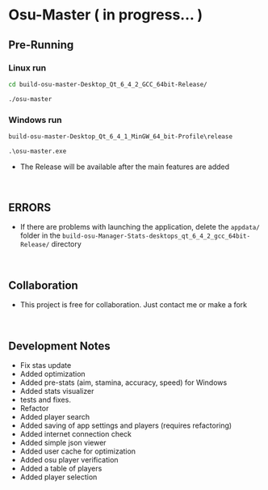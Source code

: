 # Osu-Master ( in progress... )

## Pre-Running

### Linux run
```bash 
cd build-osu-master-Desktop_Qt_6_4_2_GCC_64bit-Release/

./osu-master
```

### Windows run
```cmd 
build-osu-master-Desktop_Qt_6_4_1_MinGW_64_bit-Profile\release

.\osu-master.exe
```

- The Release will be available after the main features are added

<br>

## ERRORS

 - If there are problems with launching the application, delete the ```appdata/``` folder in the ```build-osu-Manager-Stats-desktops_qt_6_4_2_gcc_64bit-Release/``` directory

<br>

## Collaboration

 - This project is free for collaboration. Just contact me or make a fork

<br>

## Development Notes
 - Fix stas update
 - Added optimization
 - Added pre-stats (aim, stamina, accuracy, speed) for Windows
 - Added stats visualizer
 - tests and fixes.
 - Refactor
 - Added player search
 - Added saving of app settings and players (requires refactoring)
 - Added internet connection check
 - Added simple json viewer
 - Added user cache for optimization
 - Added osu player verification
 - Added a table of players
 - Added player selection